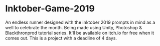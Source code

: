 # Inktober-Game-2019
An endless runner designed with the inktober 2019 prompts in mind as a well to celebrate the month. Being made using Unity, Photoshop & Blackthronprod tutorial series. It'll be available on itch.io for free when it comes out. This is a project with a deadline of 4 days.
